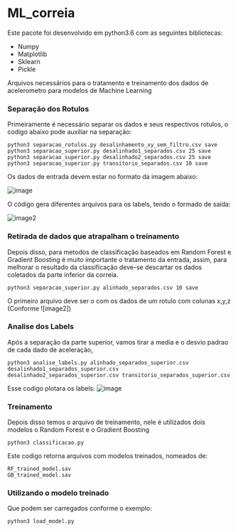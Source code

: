 # ML_correia
Este pacote foi desenvolvido em python3.6 com as seguintes bibliotecas:
- Numpy
- Matplotlib
- Sklearn
- Pickle

Arquivos necessários para o tratamento e treinamento dos dados de acelerometro para modelos de Machine Learning


### Separação dos Rotulos
Primeiramente é necessário separar os dados e seus respectivos rotulos, o codigo abaixo pode auxiliar na separação:

    python3 separacao_rotulos.py desalinhamento_xy_sem_filtro.csv save
    python3 separacao_superior.py desalinhado1_separados.csv 25 save
    python3 separacao_superior.py desalinhado2_separados.csv 25 save
    python3 separacao_superior.py transitorio_separados.csv 10 save


Os dados de entrada devem estar no formato da imagem abaixo:

![image](https://user-images.githubusercontent.com/51409770/148809583-4eace624-3472-47d9-927f-b8d81f6562fa.png)

O código gera diferentes arquivos para os labels, tendo o formado de saída:

![image2](https://user-images.githubusercontent.com/51409770/148809901-a429f0ad-fba4-4894-ab8a-c0e001c153b2.png)


### Retirada de dados que atrapalham o treinamento
Depois disso, para metodos de classificação baseados em Random Forest e Gradient Boosting é muito importante o tratamento da entrada, assim, para melhorar o resultado da classificação deve-se descartar os dados coletados da parte inferior da correia.

    python3 separacao_superior.py alinhado_separados.csv 10 save

O primeiro arquivo deve ser o com os dados de um rotulo com colunas x,y,z (Conforme ![image2])


### Analise dos Labels
Após a separação da parte superior, vamos tirar a media e o desvio padrao de cada dado de aceleração, 

    python3 analise_labels.py alinhado_separados_superior.csv desalinhado1_separados_superior.csv desalinhado2_separados_superior.csv transitorio_separados_superior.csv
    
Esse codigo plotara os labels:
![image](https://user-images.githubusercontent.com/51409770/148814282-f70b5b46-989d-482e-b244-f36c3c97c05c.png)

    
### Treinamento
Depois disso temos o arquivo de treinamento, nele é utilizados dois modelos o Random Forest e o Gradient Boosting

    python3 classificacao.py 
    
Este codigo retorna arquivos com modelos treinados, nomeados de:
  
    RF_trained_model.sav
    GB_trained_model.sav
    
### Utilizando o modelo treinado
Que podem ser carregados conforme o exemplo:

    python3 load_model.py

